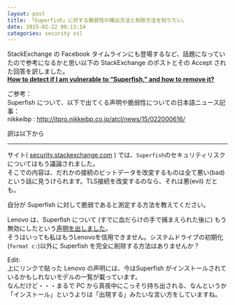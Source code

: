 ```yaml
---
layout: post
title: 「Superfish」に対する脆弱性の検出方法と削除方法を知りたい。
date: 2015-02-22 00:13:14
categories: security ssl
---
```

<p>StackExchange の Facebook タイムラインにも登場するなど、話題になっていたので参考になるかと思い以下の StackExchange のポストとその Accept された回答を訳しました。<br>
<a href="https://security.stackexchange.com/questions/82056/how-to-detect-if-i-am-vulnerable-to-superfish-and-how-to-remove-it?utm_medium=social&amp;utm_campaign=security-promo&amp;utm_source=facebook.com"><strong>How to detect if I am vulnerable to “Superfish,” and how to remove it?</strong></a></p>

<p>ご参考：<br>
  Superfish について、以下で出てくる声明や脆弱性についての日本語ニュース記事：<br>
  nikkeibp : <a href="http://itpro.nikkeibp.co.jp/atcl/news/15/022000616/" rel="nofollow noreferrer">http://itpro.nikkeibp.co.jp/atcl/news/15/022000616/</a></p>

<p>訳は以下から</p>

<hr>

<p>サイト( <a href="https://security.stackexchange.com/questions/82035/what-security-risks-are-posed-by-software-vendors-deploying-ssl-intercepting-pro">security.stackexchange.com</a> ) では、<code>Superfish</code>のセキュリティリスクについてはもう議論されました。<br>
そこでの内容は、だれかの接続のビットデータを改変するものは全て悪い(bad) という話に見うけられます。TLS接続を改変するのなら、それは悪(evil) だとも。</p>

<p>自分が Superfish に対して脆弱であると測定する方法を教えてください。</p>

<p>Lenovo は、Superfish について (すでに血だらけの手で捕まえられた後に) もう無効にしたという<a href="http://news.lenovo.com/article_display.cfm?article_id=1929&amp;cid=ww:social:147924660:147924659:TWITTER:lenovo:*%20Customer%20Service%20and%20Support&amp;linkId=12450493" rel="nofollow noreferrer">声明を出しました</a>。<br>
そうはいっても私はもうLenovoを信用できません。システムドライブの初期化(<code>format c:</code>)以外に Superfish を完全に削除する方法はありませんか？</p>

<p>Edit: <br>
上にリンクで貼った Lenovo の声明には、今はSuperfish がインストールされているかもしれないモデルの一覧が載っています。<br>
なんだけど・・・まるで PC から真夜中にこっそり持ち出される、なんというか「インストール」というよりは「出現する」みたいな言い方をしていますね。</p>

